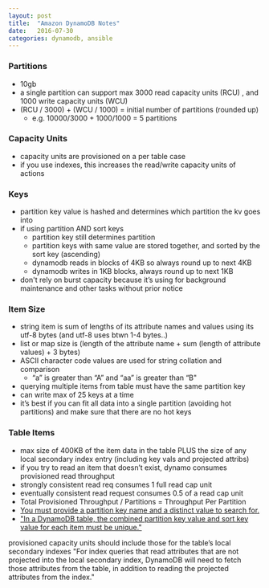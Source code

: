 ```yaml
---
layout: post
title:  "Amazon DynamoDB Notes"
date:   2016-07-30
categories: dynamodb, ansible
---
```


### Partitions
- 10gb
- a single partition can support max 3000 read capacity units (RCU) , and 1000 write capacity units (WCU)
- (RCU / 3000) + (WCU / 1000) = initial number of partitions (rounded up)
  - e.g. 10000/3000 + 1000/1000 = 5 partitions

### Capacity Units
- capacity units are provisioned on a per table case
- if you use indexes, this increases the read/write capacity units of actions

### Keys
- partition key value is hashed and determines which partition the kv goes into
- if using partition AND sort keys
  - partition key still determines partition
  - partition keys with same value are stored together, and sorted by the sort key (ascending)
  - dynamodb reads in blocks of 4KB so always round up to next 4KB
  - dynamodb writes in 1KB blocks, always round up to next 1KB
- don't rely on burst capacity because it’s using for background maintenance and other tasks without prior notice

### Item Size
- string item is sum of lengths of its attribute names and values using its utf-8 bytes (and utf-8 uses btwn 1-4 bytes..)
- list or map size is (length of the attribute name + sum (length of attribute values) + 3 bytes)
- ASCII character code values are used for string collation and comparison
  - “a” is greater than “A” and “aa” is greater than “B"
- querying multiple items from table must have the same partition key
- can write max of 25 keys at a time
- it’s best if you can fit all data into a single partition (avoiding hot partitions) and make sure that there are no hot keys

### Table Items
- max size of 400KB of the item data in the table PLUS the size of any local secondary index entry (including key vals and projected attribs)
- if you try to read an item that doesn’t exist, dynamo consumes provisioned read throughput
- strongly consistent read req consumes 1 full read cap unit
- eventually consistent read request consumes 0.5 of a read cap unit
- Total Provisioned Throughput / Partitions = Throughput Per Partition
- [You must provide a partition key name and a distinct value to search for.](http://docs.aws.amazon.com/amazondynamodb/latest/developerguide/QueryAndScan.html#QueryAndScan.Query)
- ["In a DynamoDB table, the combined partition key value and sort key value for each item must be unique."](http://docs.aws.amazon.com/amazondynamodb/latest/developerguide/LSI.html#LSI.Querying)


provisioned capacity units should include those for the table’s local secondary indexes
"For index queries that read attributes that are not projected into the local secondary index, DynamoDB will need to fetch those attributes from the table, in addition to reading the projected attributes from the index."
